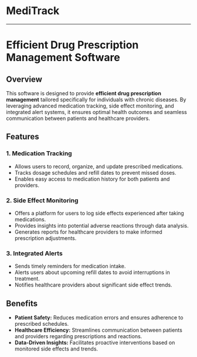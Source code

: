 # MediTrack
---
# Efficient Drug Prescription Management Software

## Overview
This software is designed to provide **efficient drug prescription management** tailored specifically for individuals with chronic diseases. By leveraging advanced medication tracking, side effect monitoring, and integrated alert systems, it ensures optimal health outcomes and seamless communication between patients and healthcare providers.

## Features
### **1. Medication Tracking**
- Allows users to record, organize, and update prescribed medications.
- Tracks dosage schedules and refill dates to prevent missed doses.
- Enables easy access to medication history for both patients and providers.

### **2. Side Effect Monitoring**
- Offers a platform for users to log side effects experienced after taking medications.
- Provides insights into potential adverse reactions through data analysis.
- Generates reports for healthcare providers to make informed prescription adjustments.

### **3. Integrated Alerts**
- Sends timely reminders for medication intake.
- Alerts users about upcoming refill dates to avoid interruptions in treatment.
- Notifies healthcare providers about significant side effect trends.

## Benefits
- **Patient Safety:** Reduces medication errors and ensures adherence to prescribed schedules.
- **Healthcare Efficiency:** Streamlines communication between patients and providers regarding prescriptions and reactions.
- **Data-Driven Insights:** Facilitates proactive interventions based on monitored side effects and trends.

